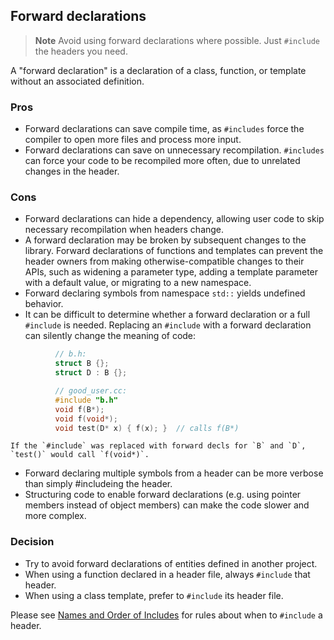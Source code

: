 ## Forward declarations

> **Note** Avoid using forward declarations where possible. Just `#include` the headers you need.

A "forward declaration" is a declaration of a class, function, or template without an associated definition.

### Pros
*   Forward declarations can save compile time, as `#includes` force the compiler to open more files and process more input.
*   Forward declarations can save on unnecessary recompilation. `#includes` can force your code to be recompiled more often, due to unrelated changes in the header.

### Cons
*   Forward declarations can hide a dependency, allowing user code to skip necessary recompilation when headers change.
*   A forward declaration may be broken by subsequent changes to the library. Forward declarations of functions and templates can prevent the header owners from making otherwise-compatible changes to their APIs, such as widening a parameter type, adding a template parameter with a default value, or migrating to a new namespace.
*   Forward declaring symbols from namespace `std::` yields undefined behavior.
*   It can be difficult to determine whether a forward declaration or a full `#include` is needed. Replacing an `#include` with a forward declaration can silently change the meaning of code:

```cpp
          // b.h:
          struct B {};
          struct D : B {};

          // good_user.cc:
          #include "b.h"
          void f(B*);
          void f(void*);
          void test(D* x) { f(x); }  // calls f(B*)
``` 

    If the `#include` was replaced with forward decls for `B` and `D`, `test()` would call `f(void*)`.
*   Forward declaring multiple symbols from a header can be more verbose than simply #includeing the header.
*   Structuring code to enable forward declarations (e.g. using pointer members instead of object members) can make the code slower and more complex.

### Decision
*   Try to avoid forward declarations of entities defined in another project.
*   When using a function declared in a header file, always `#include` that header.
*   When using a class template, prefer to `#include` its header file.

Please see [Names and Order of Includes](TODO) for rules about when to `#include` a header.

